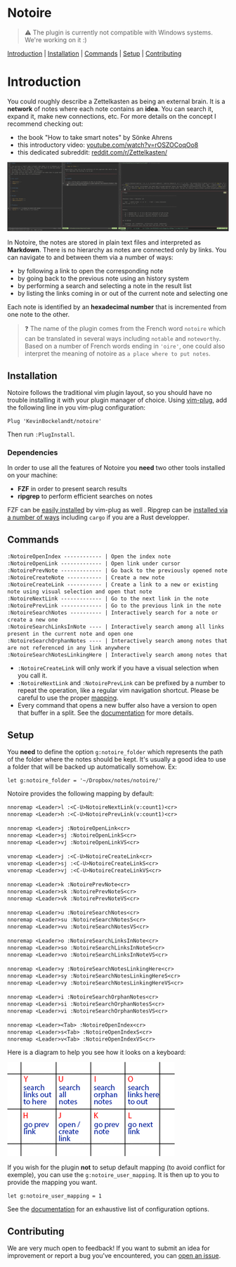 # Notoire

> ⚠️ The plugin is currently not compatible with Windows systems. We're working on it :)

[Introduction](#introduction) | [Installation](#installation) | [Commands](#commands) | [Setup](#setup) | [Contributing](#contributing)


# Introduction

You could roughly describe a Zettelkasten as being an external brain. It is a **network** of notes where each note contains an **idea**. You can search it, expand it, make new connections, etc. For more details on the concept I recommend checking out:

* the book "How to take smart notes" by Sönke Ahrens
* this introductory video: [youtube.com/watch?v=rOSZOCoqOo8](https://www.youtube.com/watch?v=rOSZOCoqOo8)
* this dedicated subreddit: [reddit.com/r/Zettelkasten/](https://www.reddit.com/r/Zettelkasten/)

![visual example](https://github.com/KevinBockelandt/notoire/blob/master/doc/visual_example.png)

In Notoire, the notes are stored in plain text files and interpreted as **Markdown**. There is no hierarchy as notes are connected only by links. You can navigate to and between them via a number of ways:

* by following a link to open the corresponding note
* by going back to the previous note using an history system
* by performing a search and selecting a note in the result list
* by listing the links coming in or out of the current note and selecting one

Each note is identified by an **hexadecimal number** that is incremented from one note to the other.

> ❓ The name of the plugin comes from the French word `notoire` which can be translated in several ways including `notable` and `noteworthy`. Based on a number of French words ending in `'oire'`, one could also interpret the meaning of notoire as `a place where to put notes`.


## Installation

Notoire follows the traditional vim plugin layout, so you should have no trouble installing it with your plugin manager of choice. Using [vim-plug](https://github.com/junegunn/vim-plug), add the following line in you vim-plug configuration:

```vim
Plug 'KevinBockelandt/notoire'
```

Then run `:PlugInstall`.


### Dependencies

In order to use all the features of Notoire you **need** two other tools installed on your machine:

* **FZF** in order to present search results
* **ripgrep** to perform efficient searches on notes

FZF can be [easily installed](https://github.com/junegunn/fzf#installation) by vim-plug as well . Ripgrep can be [installed via a number of ways](https://github.com/BurntSushi/ripgrep#installation) including `cargo` if you are a Rust developper.


## Commands

```
:NotoireOpenIndex ------------ | Open the index note
:NotoireOpenLink ------------- | Open link under cursor
:NotoirePrevNote ------------- | Go back to the previously opened note
:NotoireCreateNote ----------- | Create a new note
:NotoireCreateLink ----------- | Create a link to a new or existing note using visual selection and open that note
:NotoireNextLink ------------- | Go to the next link in the note
:NotoirePrevLink ------------- | Go to the previous link in the note 
:NotoireSearchNotes ---------- | Interactively search for a note or create a new one
:NotoireSearchLinksInNote ---- | Interactively search among all links present in the current note and open one
:NotoireSearchOrphanNotes ---- | Interactively search among notes that are not referenced in any link anywhere
:NotoireSearchNotesLinkingHere | Interactively search among notes that
```

* `:NotoireCreateLink` will only work if you have a visual selection when you call it.
* `:NotoireNextLink` and `:NotoirePrevLink` can be prefixed by a number to repeat the operation, like a regular vim navigation shortcut. Please be careful to use the proper [mapping](#setup).
* Every command that opens a new buffer also have a version to open that buffer in a split. See the [documentation](./doc/notoire.txt) for more details.


## Setup

You **need** to define the option `g:notoire_folder` which represents the path of the folder where the notes should be kept. It's usually a good idea to use a folder that will be backed up automatically somehow. Ex:

```vim
let g:notoire_folder = '~/Dropbox/notes/notoire/'
```

Notoire provides the following mapping by default:

```vim
nnoremap <Leader>l :<C-U>NotoireNextLink(v:count1)<cr>
nnoremap <Leader>h :<C-U>NotoirePrevLink(v:count1)<cr>
 
nnoremap <Leader>j :NotoireOpenLink<cr>
nnoremap <Leader>sj :NotoireOpenLinkS<cr>
nnoremap <Leader>vj :NotoireOpenLinkVS<cr>

vnoremap <Leader>j :<C-U>NotoireCreateLink<cr>
vnoremap <Leader>sj :<C-U>NotoireCreateLinkS<cr>
vnoremap <Leader>vj :<C-U>NotoireCreateLinkVS<cr>

nnoremap <Leader>k :NotoirePrevNote<cr>
nnoremap <Leader>sk :NotoirePrevNoteS<cr>
nnoremap <Leader>vk :NotoirePrevNoteVS<cr>

nnoremap <Leader>u :NotoireSearchNotes<cr>
nnoremap <Leader>su :NotoireSearchNotesS<cr>
nnoremap <Leader>vu :NotoireSearchNotesVS<cr>

nnoremap <Leader>o :NotoireSearchLinksInNote<cr>
nnoremap <Leader>so :NotoireSearchLinksInNoteS<cr>
nnoremap <Leader>vo :NotoireSearchLinksInNoteVS<cr>

nnoremap <Leader>y :NotoireSearchNotesLinkingHere<cr>
nnoremap <Leader>sy :NotoireSearchNotesLinkingHereS<cr>
nnoremap <Leader>vy :NotoireSearchNotesLinkingHereVS<cr>

nnoremap <Leader>i :NotoireSearchOrphanNotes<cr>
nnoremap <Leader>si :NotoireSearchOrphanNotesS<cr>
nnoremap <Leader>vi :NotoireSearchOrphanNotesVS<cr>

nnoremap <Leader><Tab> :NotoireOpenIndex<cr>
nnoremap <Leader>s<Tab> :NotoireOpenIndexS<cr>
nnoremap <Leader>v<Tab> :NotoireOpenIndexVS<cr>
```

Here is a diagram to help you see how it looks on a keyboard:

![diagram hotkeys](https://github.com/KevinBockelandt/notoire/blob/master/doc/hotkeys.png)

If you wish for the plugin **not** to setup default mapping (to avoid conflict for exemple), you can use the `g:notoire_user_mapping`. It is then up to you to provide the mapping you want.

```vim
let g:notoire_user_mapping = 1
```

See the [documentation](./doc/notoire.txt) for an exhaustive list of configuration options.


## Contributing

We are very much open to feedback! If you want to submit an idea for improvement or report a bug you've encountered, you can [open an issue](https://github.com/KevinBockelandt/notoire/issues).
